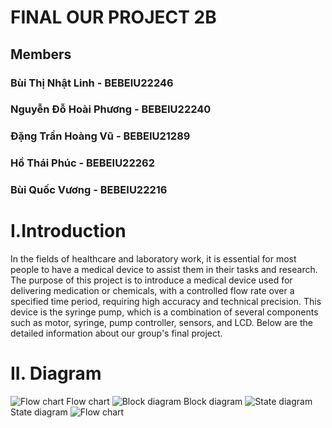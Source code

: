 # FINAL OUR PROJECT 2B
## Members
### Bùi Thị Nhật Linh - BEBEIU22246
### Nguyễn Đỗ Hoài Phương - BEBEIU22240
### Đặng Trần Hoàng Vũ - BEBEIU21289
### Hồ Thái Phúc - BEBEIU22262
### Bùi Quốc Vương - BEBEIU22216
# I.Introduction
In the fields of healthcare and laboratory work, it is essential for most people to have a medical device to assist them in their tasks and research. The purpose of this project is to introduce a medical device used for delivering medication or chemicals, with a controlled flow rate over a specified time period, requiring high accuracy and technical precision. This device is the syringe pump, which is a combination of several components such as motor, syringe, pump controller, sensors, and LCD. Below are the detailed information about our group's final project.
# II. Diagram
![Flow chart](https://github.com/user-attachments/assets/ff61d07d-5a64-4018-9e7d-d6f326fe4e15)
Flow chart 
![Block diagram](https://github.com/user-attachments/assets/f68efacb-b9a4-4fe7-9468-d8f7e36cb0fe)
Block diagram
![State diagram](https://github.com/user-attachments/assets/f37f3aa4-e8b2-4a7a-a596-fd8ffca7869d)
State diagram
![Flow chart](https://github.com/user-attachments/assets/9aa0fd83-4a19-4878-96c1-a785d728df50)



